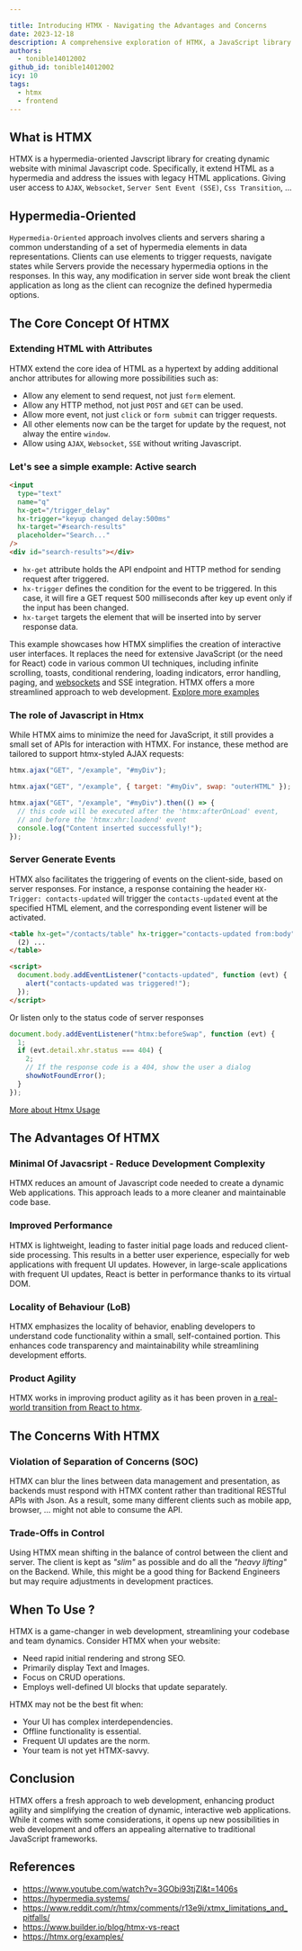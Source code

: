 ```yaml
---

title: Introducing HTMX - Navigating the Advantages and Concerns
date: 2023-12-18
description: A comprehensive exploration of HTMX, a JavaScript library that extends HTML as a hypermedia, addressing the limitations of legacy HTML applications.
authors:
  - tonible14012002
github_id: tonible14012002
icy: 10
tags:
  - htmx
  - frontend
---
```


## What is HTMX

HTMX is a hypermedia-oriented Javscript library for creating dynamic website with minimal Javascript code. Specifically, it extend HTML as a hypermedia and address the issues with legacy HTML applications.
Giving user access to `AJAX`, `Websocket`, `Server Sent Event (SSE)`, `Css Transition`, ...

## Hypermedia-Oriented

`Hypermedia-Oriented` approach involves clients and servers sharing a common understanding of a set of hypermedia elements in data representations. Clients can use elements to trigger requests, navigate states while Servers provide the necessary hypermedia options in the responses.
In this way, any modification in server side wont break the client application as long as the client can recognize the defined hypermedia options.

## The Core Concept Of HTMX

### Extending HTML with Attributes

HTMX extend the core idea of HTML as a hypertext by adding additional anchor attributes for allowing more possibilities such as:

- Allow any element to send request, not just `form` element.
- Allow any HTTP method, not just `POST` and `GET` can be used.
- Allow more event, not just `click` or `form submit` can trigger requests.
- All other elements now can be the target for update by the request, not alway the entire `window`.
- Allow using `AJAX`, `Websocket`, `SSE` without writing Javascript.

### Let's see a simple example: Active search

```html
<input
  type="text"
  name="q"
  hx-get="/trigger_delay"
  hx-trigger="keyup changed delay:500ms"
  hx-target="#search-results"
  placeholder="Search..."
/>
<div id="search-results"></div>
```

- `hx-get` attribute holds the API endpoint and HTTP method for sending request after triggered.
- `hx-trigger` defines the condition for the event to be triggered. In this case, it will fire a GET request 500 milliseconds after key up event only if the input has been changed.
- `hx-target` targets the element that will be inserted into by server response data.

This example showcases how HTMX simplifies the creation of interactive user interfaces. It replaces the need for extensive JavaScript (or the need for React) code in various common UI techniques, including infinite scrolling, toasts, conditional rendering, loading indicators, error handling, paging, and [websockets]() and SSE integration. HTMX offers a more streamlined approach to web development. [Explore more examples](https://htmx.org/examples/)

### The role of Javascript in Htmx

While HTMX aims to minimize the need for JavaScript, it still provides a small set of APIs for interaction with HTMX.
For instance, these method are tailored to support htmx-styled AJAX requests:

```javascript
htmx.ajax("GET", "/example", "#myDiv");

htmx.ajax("GET", "/example", { target: "#myDiv", swap: "outerHTML" });

htmx.ajax("GET", "/example", "#myDiv").then(() => {
  // this code will be executed after the 'htmx:afterOnLoad' event,
  // and before the 'htmx:xhr:loadend' event
  console.log("Content inserted successfully!");
});
```

### Server Generate Events

HTMX also facilitates the triggering of events on the client-side, based on server responses. For instance, a response containing the header `HX-Trigger: contacts-updated` will trigger the `contacts-updated` event at the specified HTML element, and the corresponding event listener will be activated.

```html
<table hx-get="/contacts/table" hx-trigger="contacts-updated from:body">
  (2) ...
</table>

<script>
  document.body.addEventListener("contacts-updated", function (evt) {
    alert("contacts-updated was triggered!");
  });
</script>
```

Or listen only to the status code of server responses

```javascript
document.body.addEventListener("htmx:beforeSwap", function (evt) {
  1;
  if (evt.detail.xhr.status === 404) {
    2;
    // If the response code is a 404, show the user a dialog
    showNotFoundError();
  }
});
```

[More about Htmx Usage](https://hypermedia.systems/book/contents/)

## The Advantages Of HTMX

### Minimal Of Javacsript - Reduce Development Complexity

HTMX reduces an amount of Javascript code needed to create a dynamic Web applications. This approach leads to a more cleaner and maintainable code base.

### Improved Performance

HTMX is lightweight, leading to faster initial page loads and reduced client-side processing. This results in a better user experience, especially for web applications with frequent UI updates. However, in large-scale applications with frequent UI updates, React is better in performance thanks to its virtual DOM.

### Locality of Behaviour (LoB)

HTMX emphasizes the locality of behavior, enabling developers to understand code functionality within a small, self-contained portion. This enhances code transparency and maintainability while streamlining development efforts.

### Product Agility

HTMX works in improving product agility as it has been proven in [a real-world transition from React to htmx](https://htmx.org/essays/a-real-world-react-to-htmx-port/).

## The Concerns With HTMX

### Violation of Separation of Concerns (SOC)

HTMX can blur the lines between data management and presentation, as backends must respond with HTMX content rather than traditional RESTful APIs with Json. As a result, some many different clients such as mobile app, browser, ... might not able to consume the API.

### Trade-Offs in Control

Using HTMX mean shifting in the balance of control between the client and server. The client is kept as _"slim"_ as possible and do all the _"heavy lifting"_ on the Backend. While, this might be a good thing for Backend Engineers but may require adjustments in development practices.

## When To Use ?

HTMX is a game-changer in web development, streamlining your codebase and team dynamics. Consider HTMX when your website:

- Need rapid initial rendering and strong SEO.
- Primarily display Text and Images.
- Focus on CRUD operations.
- Employs well-defined UI blocks that update separately.

HTMX may not be the best fit when:

- Your UI has complex interdependencies.
- Offline functionality is essential.
- Frequent UI updates are the norm.
- Your team is not yet HTMX-savvy.

## Conclusion

HTMX offers a fresh approach to web development, enhancing product agility and simplifying the creation of dynamic, interactive web applications. While it comes with some considerations, it opens up new possibilities in web development and offers an appealing alternative to traditional JavaScript frameworks.

## References

- https://www.youtube.com/watch?v=3GObi93tjZI&t=1406s
- https://hypermedia.systems/
- https://www.reddit.com/r/htmx/comments/r13e9i/xtmx_limitations_and_pitfalls/
- https://www.builder.io/blog/htmx-vs-react
- https://htmx.org/examples/
